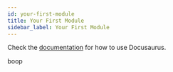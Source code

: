 ```yaml
---
id: your-first-module
title: Your First Module
sidebar_label: Your First Module
---
```


Check the [documentation](https://docusaurus.io) for how to use Docusaurus.

boop
